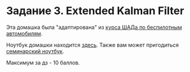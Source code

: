 # Задание 3. Extended Kalman Filter

Эта домашка была "адаптирована" из [курса ШАДа по беспилотным автомобилям](https://github.com/yandexdataschool/sdc_course).

Ноутбук домашки находится [здесь](https://github.com/warmhammer/wheeled_robots_intro/tree/main/hw_3/hw_ekf_filter.ipynb). Также вам может пригодиться [семинарский ноутбук](https://github.com/warmhammer/wheeled_robots_intro/tree/main/hw_3/seminar_localization.ipynb).

Максимум за дз - 10 баллов.